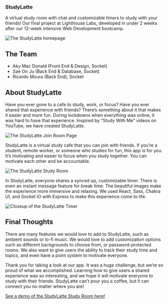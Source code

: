 ### StudyLatte

A virtual study room with chat and customizable timers to study with your friends!
Our final project at Lighthouse Labs, developed in under 2 weeks after our 12-week intensive Web Development bootcamp.

![The StudyLatte homepage](https://github.com/solidquartz/StudyLatte/blob/main/client/public/docs/studylatte-home.png?raw=true)

## The Team
- Aky Mac Donald (Front End & Design, Socket)
- Sae On Ju (Back End & Database, Socket)
- Ricardo Moura (Back End), Socket

## About StudyLatte

Have you ever gone to a cafe to study, work, or focus? Have you ever shared that experience with friends? There’s something about it that makes it easier and more fun. During lockdowns when everything was online, it was hard to have that experience. Inspired by “Study With Me” videos on YouTube, we have created StudyLatte. 

![The StudyLatte Join Room Page](https://github.com/solidquartz/StudyLatte/blob/main/client/public/docs/studylatte-join.png?raw=true)

StudyLatte is a virtual study cafe that you can join with friends. If you’re a student, remote worker, or someone who studies for fun, this app is for you. It’s motivating and easier to focus when you study together. You can motivate each other and be accountable.

![The StudyLatte Study Room](https://github.com/solidquartz/StudyLatte/blob/main/client/public/docs/studylatte-studyroom.png?raw=true)

In StudyLatte, everyone shares a synced up, customizable timer. There is even an instant message feature for break time. The beautiful images make the experience more immersive and relaxing. We used React, Sass, Chakra UI, and Socket IO with Express to make this experience come to life.

![Closeup of the StudyLatte Timer](https://github.com/solidquartz/StudyLatte/blob/main/client/public/docs/studylatte-timer.png?raw=true)

## Final Thoughts

There are many features we would love to add to StudyLatte, such as ambient sounds or lo-fi music. We would love to add customization options such as different backgrounds to choose from, or password-protected rooms. We also want to give users the ability to track their study time and topics, and even have a point system to motivate everyone.

Thank you for taking a look at our app. It was a huge challenge, but we’re so proud of what we accomplished. Learning how to give users a shared experience was so interesting, and we hope it will motivate everyone to study with their friends. StudyLatte can’t pour you a coffee, but it can connect you no matter where you are!

[See a demo of the StudyLatte Study Room here!](https://youtu.be/ofQ0QPL2zJ8)
